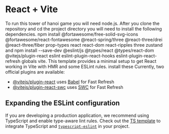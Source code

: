 # React + Vite
To run this tower of hanoi game  you will need node.js. After you clone the repository and cd the project directory you will need to install the following dependencies. npm install @fortawesome/free-solid-svg-icons @fortawesome/react-fontawesome @react-spring/three @react-three/drei @react-three/fiber prop-types react react-dom react-ripples three zustand and npm install --save-dev @eslint/js @types/react @types/react-dom @vitejs/plugin-react eslint eslint-plugin-react-hooks eslint-plugin-react-refresh globals vite.
This template provides a minimal setup to get React working in Vite with HMR and some ESLint rules.
install these
Currently, two official plugins are available:

- [@vitejs/plugin-react](https://github.com/vitejs/vite-plugin-react/blob/main/packages/plugin-react/README.md) uses [Babel](https://babeljs.io/) for Fast Refresh
- [@vitejs/plugin-react-swc](https://github.com/vitejs/vite-plugin-react-swc) uses [SWC](https://swc.rs/) for Fast Refresh

## Expanding the ESLint configuration

If you are developing a production application, we recommend using TypeScript and enable type-aware lint rules. Check out the [TS template](https://github.com/vitejs/vite/tree/main/packages/create-vite/template-react-ts) to integrate TypeScript and [`typescript-eslint`](https://typescript-eslint.io) in your project.
